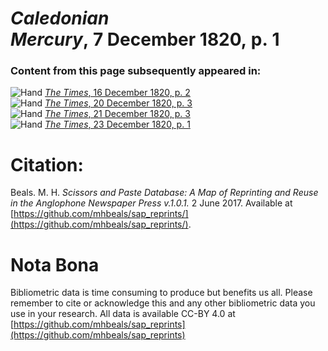 # *Caledonian Mercury*, 7 December 1820, p. 1  
  
### Content from this page subsequently appeared in:  
![Hand](http://scissorsandpaste.net/wp-content/uploads/2017/06/smallhandpointer.png) [*The Times*, 16 December 1820, p. 2](https://mhbeals.github.io/sap_html/The-Times/The-Times-16-December-1820-p-2)  
![Hand](http://scissorsandpaste.net/wp-content/uploads/2017/06/smallhandpointer.png) [*The Times*, 20 December 1820, p. 3](https://mhbeals.github.io/sap_html/The-Times/The-Times-20-December-1820-p-3)  
![Hand](http://scissorsandpaste.net/wp-content/uploads/2017/06/smallhandpointer.png) [*The Times*, 21 December 1820, p. 3](https://mhbeals.github.io/sap_html/The-Times/The-Times-21-December-1820-p-3)  
![Hand](http://scissorsandpaste.net/wp-content/uploads/2017/06/smallhandpointer.png) [*The Times*, 23 December 1820, p. 1](https://mhbeals.github.io/sap_html/The-Times/The-Times-23-December-1820-p-1)  


# Citation: 

Beals. M. H. *Scissors and Paste Database: A Map of Reprinting and Reuse in the Anglophone Newspaper Press v.1.0.1.* 2 June 2017. Available at [https://github.com/mhbeals/sap_reprints/](https://github.com/mhbeals/sap_reprints/). 

# Nota Bona

Bibliometric data is time consuming to produce but benefits us all. Please remember to cite or acknowledge this and any other bibliometric data you use in your research. All data is available CC-BY 4.0 at [https://github.com/mhbeals/sap_reprints](https://github.com/mhbeals/sap_reprints)